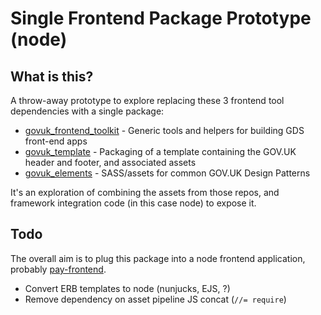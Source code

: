 # Single Frontend Package Prototype (node)

## What is this?

A throw-away prototype to explore replacing these 3 frontend tool dependencies with a single package:

- [govuk_frontend_toolkit](https://github.com/alphagov/govuk_frontend_toolkit) - Generic tools and helpers for building GDS front-end apps
- [govuk_template](https://github.com/alphagov/govuk_template) - Packaging of a template containing the GOV.UK header and footer, and associated assets
- [govuk_elements](https://github.com/alphagov/govuk_elements) - SASS/assets for common GOV.UK Design Patterns

It's an exploration of combining the assets from those repos, and framework integration code (in this case node) to expose it.

## Todo

The overall aim is to plug this package into a node frontend application, probably [pay-frontend](https://github.com/alphagov/pay-frontend/).

- Convert ERB templates to node (nunjucks, EJS, ?)
- Remove dependency on asset pipeline JS concat (`//= require`)
